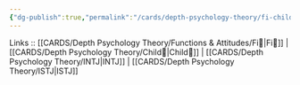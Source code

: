 ```yaml
---
{"dg-publish":true,"permalink":"/cards/depth-psychology-theory/fi-child/","created":"2023-01-05T12:01:53.986+01:00","updated":"2023-04-23T13:59:49.684+02:00"}
---
```


Links :: [[CARDS/Depth Psychology Theory/Functions & Attitudes/Fi🧭\|Fi🧭]] | [[CARDS/Depth Psychology Theory/Child👼\|Child👼]] | [[CARDS/Depth Psychology Theory/INTJ\|INTJ]] | [[CARDS/Depth Psychology Theory/ISTJ\|ISTJ]]

